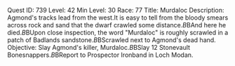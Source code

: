 Quest ID: 739
Level: 42
Min Level: 30
Race: 77
Title: Murdaloc
Description: Agmond's tracks lead from the west.It is easy to tell from the bloody smears across rock and sand that the dwarf crawled some distance.$B$BAnd here he died.$B$BUpon close inspection, the word "Murdaloc" is roughly scrawled in a patch of Badlands sandstone.$B$BScrawled next to Agmond's dead hand.
Objective: Slay Agmond's killer, Murdaloc.$B$BSlay 12 Stonevault Bonesnappers.$B$BReport to Prospector Ironband in Loch Modan.
